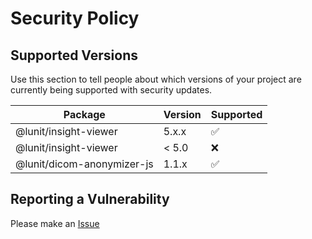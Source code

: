 # Security Policy

## Supported Versions

Use this section to tell people about which versions of your project are
currently being supported with security updates.

| Package                    | Version | Supported          |
| -------------------------- | ------- | ------------------ |
| @lunit/insight-viewer      | 5.x.x   | :white_check_mark: |
| @lunit/insight-viewer      | < 5.0   | :x:                |
| @lunit/dicom-anonymizer-js | 1.1.x   | :white_check_mark: |

## Reporting a Vulnerability

Please make an [Issue](https://github.com/lunit-io/frontend-components/issues)
